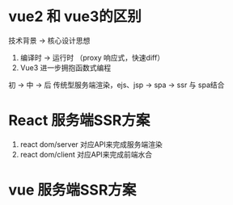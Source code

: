 # vue2 和 vue3的区别

技术背景  ->  核心设计思想

1. 编译时 ->   运行时 （proxy 响应式，快速diff）
2. Vue3 进一步拥抱函数式编程

初 -> 中 -> 后
传统型服务端渲染，ejs、jsp -> spa -> ssr 与 spa结合

# React 服务端SSR方案

1. react dom/server 对应API来完成服务端渲染
2. react dom/client 对应API来完成前端水合

# vue 服务端SSR方案

